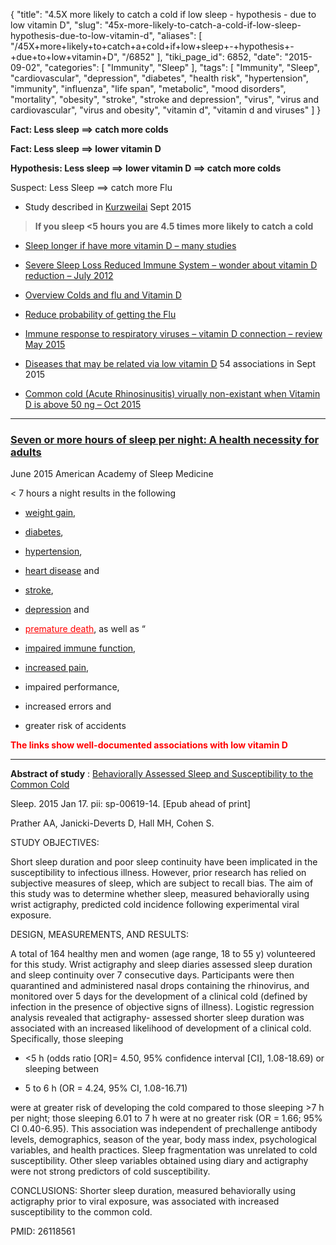 {
    "title": "4.5X more likely to catch a cold if low sleep - hypothesis - due to low vitamin D",
    "slug": "45x-more-likely-to-catch-a-cold-if-low-sleep-hypothesis-due-to-low-vitamin-d",
    "aliases": [
        "/45X+more+likely+to+catch+a+cold+if+low+sleep+-+hypothesis+-+due+to+low+vitamin+D",
        "/6852"
    ],
    "tiki_page_id": 6852,
    "date": "2015-09-02",
    "categories": [
        "Immunity",
        "Sleep"
    ],
    "tags": [
        "Immunity",
        "Sleep",
        "cardiovascular",
        "depression",
        "diabetes",
        "health risk",
        "hypertension",
        "immunity",
        "influenza",
        "life span",
        "metabolic",
        "mood disorders",
        "mortality",
        "obesity",
        "stroke",
        "stroke and depression",
        "virus",
        "virus and cardiovascular",
        "virus and obesity",
        "vitamin d",
        "vitamin d and viruses"
    ]
}


**Fact: Less sleep ==> catch more colds** 

 **Fact: Less sleep ==> lower vitamin D** 

 **Hypothesis: Less sleep ==> lower vitamin D ==> catch more colds** 

Suspect: Less Sleep ==> catch more Flu

* Study described in [Kurzweilai](http://www.kurzweilai.net/lack-of-sleep-connected-to-catching-a-cold-new-research-confirms) Sept 2015

>  **If you sleep <5 hours  you are 4.5 times more likely to catch a cold** 

* [Sleep longer if have more vitamin D – many studies](/posts/sleep-longer-if-have-more-vitamin-d-many-studies)

* [Severe Sleep Loss Reduced Immune System – wonder about vitamin D reduction – July 2012](/posts/severe-sleep-loss-reduced-immune-system-wonder-about-vitamin-d-reduction)

* [Overview Colds and flu and Vitamin D](/posts/overview-colds-and-flu-and-vitamin-d)

* [Reduce probability of getting the Flu](/posts/reduce-probability-of-getting-the-flu)

* [Immune response to respiratory viruses – vitamin D connection – review May 2015](/posts/immune-response-to-respiratory-viruses-vitamin-d-connection-review)

* [Diseases that may be related via low vitamin D](/posts/diseases-that-may-be-related-via-low-vitamin-d) 54 associations in Sept 2015

* [Common cold (Acute Rhinosinusitis) virually non-existant when Vitamin D is above 50 ng – Oct 2015](/posts/common-cold-acute-rhinosinusitis-virually-non-existant-when-vitamin-d-is-above-50-ng)

---

### [Seven or more hours of sleep per night: A health necessity for adults](http://www.aasmnet.org/articles.aspx?id=5596)

June 2015 American Academy of Sleep Medicine

< 7 hours a night results in the following 

* [weight gain](/posts/overview-obesity-and-vitamin-d), 

* [diabetes](/posts/overview-diabetes-and-vitamin-d),

* [hypertension](/posts/overview-hypertension-and-vitamin-d), 

* [heart disease](/posts/overview-cardiovascular-and-vitamin-d) and 

* [stroke](/posts/overview-stroke-and-vitamin-d), 

* [depression](/categories/depression) and 

* <a href="/posts/mortality" style="color: red; text-decoration: underline;" title="This post/category does not exist yet: Mortality">premature death</a>, as well as “

* [impaired immune function](/categories/immunity), 

* [increased pain](/posts/overview-pain-and-vitamin-d), 

* impaired performance, 

* increased errors and 

* greater risk of accidents

 **<span style="color:#F00;">The links show well-documented associations with low vitamin D</span>** 

---

 **Abstract of study** : [Behaviorally Assessed Sleep and Susceptibility to the Common Cold](http://www.ncbi.nlm.nih.gov/pubmed/26118561)

Sleep. 2015 Jan 17. pii: sp-00619-14. <span>[Epub ahead of print]</span>

Prather AA, Janicki-Deverts D, Hall MH, Cohen S.

STUDY OBJECTIVES:

Short sleep duration and poor sleep continuity have been implicated in the susceptibility to infectious illness. However, prior research has relied on subjective measures of sleep, which are subject to recall bias. The aim of this study was to determine whether sleep, measured behaviorally using wrist actigraphy, predicted cold incidence following experimental viral exposure.

DESIGN, MEASUREMENTS, AND RESULTS:

A total of 164 healthy men and women (age range, 18 to 55 y) volunteered for this study. Wrist actigraphy and sleep diaries assessed sleep duration and sleep continuity over 7 consecutive days. Participants were then quarantined and administered nasal drops containing the rhinovirus, and monitored over 5 days for the development of a clinical cold (defined by infection in the presence of objective signs of illness). Logistic regression analysis revealed that actigraphy- assessed shorter sleep duration was associated with an increased likelihood of development of a clinical cold. Specifically, those sleeping 

* <5 h (odds ratio <span>[OR]</span>= 4.50, 95% confidence interval <span>[CI]</span>, 1.08-18.69) or sleeping between 

* 5 to 6 h (OR = 4.24, 95% CI, 1.08-16.71) 

were at greater risk of developing the cold compared to those sleeping >7 h per night; those sleeping 6.01 to 7 h were at no greater risk (OR = 1.66; 95% CI 0.40-6.95). This association was independent of prechallenge antibody levels, demographics, season of the year, body mass index, psychological variables, and health practices. Sleep fragmentation was unrelated to cold susceptibility. Other sleep variables obtained using diary and actigraphy were not strong predictors of cold susceptibility.

CONCLUSIONS: Shorter sleep duration, measured behaviorally using actigraphy prior to viral exposure, was associated with increased susceptibility to the common cold.

PMID: 26118561